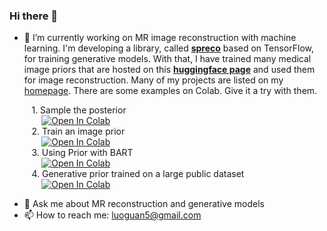 ### Hi there 👋

<!--
**ggluo/ggluo** is a ✨ _special_ ✨ repository because its `README.md` (this file) appears on your GitHub profile.

Here are some ideas to get you started:

- 🔭 I’m currently working on 
- 🌱 I’m currently learning ...
- 👯 I’m looking to collaborate on ...
- 🤔 I’m looking for help with ...
- 💬 Ask me about ...
- 📫 How to reach me: ...
- 😄 Pronouns: ...
- ⚡ Fun fact: ...
-->
- 🔭 I’m currently working on MR image reconstruction with machine learning. I'm developing a library, called **[spreco](https://pypi.org/project/spreco/)** based on TensorFlow, for training generative models. With that, I have trained many medical image priors that are hosted on this **[huggingface page](https://huggingface.co/Guanxiong/MRI-Image-Priors)** and used them for image reconstruction. Many of my projects are listed on my [homepage](https://ggluo.github.io). There are some examples on Colab. Give it a try with them.

&nbsp;&nbsp;&nbsp;&nbsp;&nbsp;&nbsp;&nbsp;&nbsp; 1. Sample the posterior <br>
&nbsp;&nbsp;&nbsp;&nbsp;&nbsp;&nbsp;&nbsp;&nbsp;&nbsp;&nbsp;&nbsp;&nbsp; [![Open In Colab](https://colab.research.google.com/assets/colab-badge.svg)](https://colab.research.google.com/github/ggluo/Bayesian-MRI/blob/master/demo_recon.ipynb)<br>
&nbsp;&nbsp;&nbsp;&nbsp;&nbsp;&nbsp;&nbsp;&nbsp; 2. Train an image prior <br>
&nbsp;&nbsp;&nbsp;&nbsp;&nbsp;&nbsp;&nbsp;&nbsp;&nbsp;&nbsp;&nbsp;&nbsp; [![Open In Colab](https://colab.research.google.com/assets/colab-badge.svg)](https://colab.research.google.com/github/ggluo/Bayesian-MRI/blob/master/demo_train.ipynb)<br>
&nbsp;&nbsp;&nbsp;&nbsp;&nbsp;&nbsp;&nbsp;&nbsp; 3. Using Prior with BART<br>
&nbsp;&nbsp;&nbsp;&nbsp;&nbsp;&nbsp;&nbsp;&nbsp;&nbsp;&nbsp;&nbsp;&nbsp; [![Open In Colab](https://colab.research.google.com/assets/colab-badge.svg)](https://colab.research.google.com/github/mrirecon/bart-workshop/blob/master/ismrm2021/bart_tensorflow/bart_tf.ipynb)<br>
&nbsp;&nbsp;&nbsp;&nbsp;&nbsp;&nbsp;&nbsp;&nbsp; 4. Generative prior trained on a large public dataset<br>
&nbsp;&nbsp;&nbsp;&nbsp;&nbsp;&nbsp;&nbsp;&nbsp;&nbsp;&nbsp;&nbsp;&nbsp; [![Open In Colab](https://colab.research.google.com/assets/colab-badge.svg)](https://colab.research.google.com/github/ggluo/image-priors/blob/main/misc/demo_image_priors_colab.ipynb)


 
- 💬 Ask me about MR reconstruction and generative models
- 📫 How to reach me: luoguan5@gmail.com


